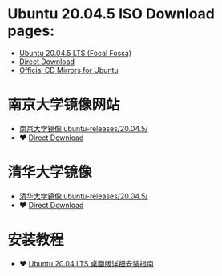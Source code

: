 
# Ubuntu 20.04.5 ISO Download pages:
- [Ubuntu 20.04.5 LTS (Focal Fossa)](https://releases.ubuntu.com/20.04.5/?_ga=2.262879308.1179223853.1664338732-1593336368.1664338732)
- [Direct Download](https://releases.ubuntu.com/20.04.5/ubuntu-20.04.5-desktop-amd64.iso)
- [Official CD Mirrors for Ubuntu](https://launchpad.net/ubuntu/+cdmirrors)

# 南京大学镜像网站
- [南京大学镜像 ubuntu-releases/20.04.5/](https://mirror.nju.edu.cn/ubuntu-releases/20.04.5/)
- ❤️ [Direct Download](https://mirror.nju.edu.cn/ubuntu-releases/20.04.5/ubuntu-20.04.5-desktop-amd64.iso)

# 清华大学镜像
- [清华大学镜像 ubuntu-releases/20.04.5/](https://mirrors.tuna.tsinghua.edu.cn/ubuntu-releases/20.04.5/)
- ❤️ [Direct Download](https://mirrors.tuna.tsinghua.edu.cn/ubuntu-releases/20.04.5/ubuntu-20.04.5-desktop-amd64.iso)

# 安装教程
- ❤️ [Ubuntu 20.04 LTS 桌面版详细安装指南](https://www.sysgeek.cn/install-ubuntu-20-04-lts-desktop/)
